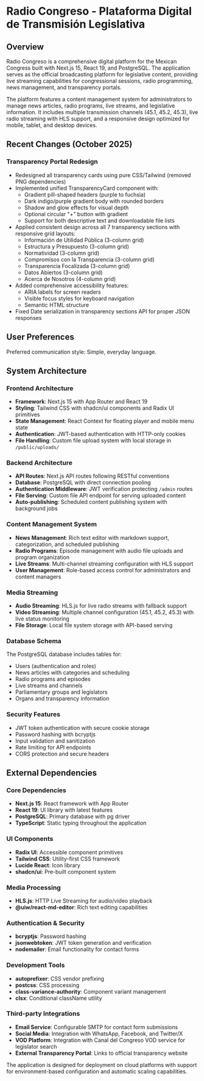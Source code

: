 # Radio Congreso - Plataforma Digital de Transmisión Legislativa

## Overview

Radio Congreso is a comprehensive digital platform for the Mexican Congress built with Next.js 15, React 19, and PostgreSQL. The application serves as the official broadcasting platform for legislative content, providing live streaming capabilities for congressional sessions, radio programming, news management, and transparency portals.

The platform features a content management system for administrators to manage news articles, radio programs, live streams, and legislative information. It includes multiple transmission channels (45.1, 45.2, 45.3), live radio streaming with HLS support, and a responsive design optimized for mobile, tablet, and desktop devices.

## Recent Changes (October 2025)

### Transparency Portal Redesign
- Redesigned all transparency cards using pure CSS/Tailwind (removed PNG dependencies)
- Implemented unified TransparencyCard component with:
  - Gradient pill-shaped headers (purple to fuchsia)
  - Dark indigo/purple gradient body with rounded borders
  - Shadow and glow effects for visual depth
  - Optional circular "+" button with gradient
  - Support for both descriptive text and downloadable file lists
- Applied consistent design across all 7 transparency sections with responsive grid layouts:
  - Información de Utilidad Pública (3-column grid)
  - Estructura y Presupuesto (3-column grid)
  - Normatividad (3-column grid)
  - Compromisos con la Transparencia (3-column grid)
  - Transparencia Focalizada (3-column grid)
  - Datos Abiertos (3-column grid)
  - Acerca de Nosotros (4-column grid)
- Added comprehensive accessibility features:
  - ARIA labels for screen readers
  - Visible focus styles for keyboard navigation
  - Semantic HTML structure
- Fixed Date serialization in transparency sections API for proper JSON responses

## User Preferences

Preferred communication style: Simple, everyday language.

## System Architecture

### Frontend Architecture
- **Framework**: Next.js 15 with App Router and React 19
- **Styling**: Tailwind CSS with shadcn/ui components and Radix UI primitives
- **State Management**: React Context for floating player and mobile menu state
- **Authentication**: JWT-based authentication with HTTP-only cookies
- **File Handling**: Custom file upload system with local storage in `/public/uploads/`

### Backend Architecture
- **API Routes**: Next.js API routes following RESTful conventions
- **Database**: PostgreSQL with direct connection pooling
- **Authentication Middleware**: JWT verification protecting `/admin` routes
- **File Serving**: Custom file API endpoint for serving uploaded content
- **Auto-publishing**: Scheduled content publishing system with background jobs

### Content Management System
- **News Management**: Rich text editor with markdown support, categorization, and scheduled publishing
- **Radio Programs**: Episode management with audio file uploads and program organization
- **Live Streams**: Multi-channel streaming configuration with HLS support
- **User Management**: Role-based access control for administrators and content managers

### Media Streaming
- **Audio Streaming**: HLS.js for live radio streams with fallback support
- **Video Streaming**: Multiple channel configuration (45.1, 45.2, 45.3) with live status monitoring
- **File Storage**: Local file system storage with API-based serving

### Database Schema
The PostgreSQL database includes tables for:
- Users (authentication and roles)
- News articles with categories and scheduling
- Radio programs and episodes
- Live streams and channels
- Parliamentary groups and legislators
- Organs and transparency information

### Security Features
- JWT token authentication with secure cookie storage
- Password hashing with bcryptjs
- Input validation and sanitization
- Rate limiting for API endpoints
- CORS protection and secure headers

## External Dependencies

### Core Dependencies
- **Next.js 15**: React framework with App Router
- **React 19**: UI library with latest features
- **PostgreSQL**: Primary database with pg driver
- **TypeScript**: Static typing throughout the application

### UI Components
- **Radix UI**: Accessible component primitives
- **Tailwind CSS**: Utility-first CSS framework
- **Lucide React**: Icon library
- **shadcn/ui**: Pre-built component system

### Media Processing
- **HLS.js**: HTTP Live Streaming for audio/video playback
- **@uiw/react-md-editor**: Rich text editing capabilities

### Authentication & Security
- **bcryptjs**: Password hashing
- **jsonwebtoken**: JWT token generation and verification
- **nodemailer**: Email functionality for contact forms

### Development Tools
- **autoprefixer**: CSS vendor prefixing
- **postcss**: CSS processing
- **class-variance-authority**: Component variant management
- **clsx**: Conditional className utility

### Third-party Integrations
- **Email Service**: Configurable SMTP for contact form submissions
- **Social Media**: Integration with WhatsApp, Facebook, and Twitter/X
- **VOD Platform**: Integration with Canal del Congreso VOD service for legislator search
- **External Transparency Portal**: Links to official transparency website

The application is designed for deployment on cloud platforms with support for environment-based configuration and automatic scaling capabilities.